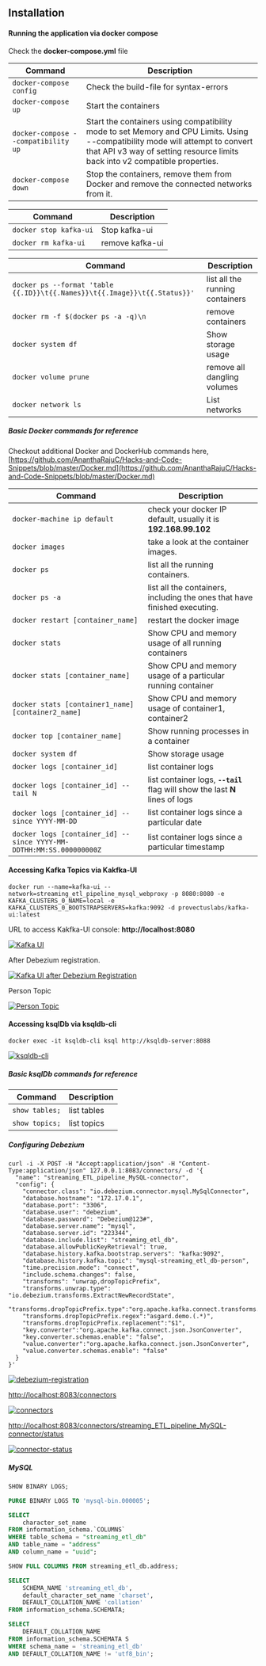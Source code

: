 ## Installation

#### Running the application via docker compose

Check the **docker-compose.yml** file 

|                  Command          |                                             Description                                     |
|-----------------------------------|---------------------------------------------------------------------------------------------| 
|`docker-compose config`            | Check the build-file for syntax-errors	                                                  |
|`docker-compose up`                | Start the containers                                                                        |
|`docker-compose --compatibility up`| Start the containers using compatibility mode to set Memory and CPU Limits. Using --compatibility mode will attempt to convert that API v3 way of setting resource limits back into v2 compatible properties.                  |
|`docker-compose down`	            | Stop the containers, remove them from Docker and remove the connected networks from it.     |

|                  Command          |      Description                    |
|-----------------------------------|-------------------------------------| 
|`docker stop kafka-ui`             | Stop kafka-ui	                      |
|`docker rm kafka-ui`               | remove kafka-ui                     |

|                  Command                                                |       Description                                     |
|-------------------------------------------------------------------------|-------------------------------------------------------| 
|`docker ps --format 'table {{.ID}}\t{{.Names}}\t{{.Image}}\t{{.Status}}'`| list all the running containers                       |
|`docker rm -f $(docker ps -a -q)\n`                                      | remove containers                                     |       
|`docker system df`			                                              | Show storage usage                                    |
|`docker volume prune`	                                                  | remove all dangling volumes                           |
|`docker network ls`                                                      | List networks                                         |

##### Basic Docker commands for reference

Checkout additional Docker and DockerHub commands here, [https://github.com/AnanthaRajuC/Hacks-and-Code-Snippets/blob/master/Docker.md](https://github.com/AnanthaRajuC/Hacks-and-Code-Snippets/blob/master/Docker.md) 

|                           Command                                  |                                     Description                               |
|--------------------------------------------------------------------|-------------------------------------------------------------------------------| 
|`docker-machine ip default`							             | check your docker IP default, usually it is **192.168.99.102**			     |
|`docker images`                                                     | take a look at the container images.                                          |
|`docker ps`                                                         | list all the running containers.                                              |
|`docker ps -a`                                                      | list all the containers, including the ones that have finished executing.     |
|`docker restart [container_name]`							         | restart the docker image			                             		         |
|`docker stats`							                             | Show CPU and memory usage of all running containers                 	         |
|`docker stats [container_name]`						             | Show CPU and memory usage of a particular running container                   |
|`docker stats [container1_name] [container2_name]`			         | Show CPU and memory usage of container1, container2                           |
|`docker top [container_name]`			                             | Show running processes in a container                                         |
|`docker system df`			                                         | Show storage usage                                                            |
|`docker logs [container_id]`			                             | list container logs                                                           |
|`docker logs [container_id] --tail N`                               | list container logs, **`--tail`** flag will show the last **N** lines of logs |   
|`docker logs [container_id] --since YYYY-MM-DD`                     | list container logs since a particular date                                   |
|`docker logs [container_id] --since YYYY-MM-DDTHH:MM:SS.000000000Z` | list container logs since a particular timestamp                              |

#### Accessing Kafka Topics via Kakfka-UI

~~~shell
docker run --name=kafka-ui --network=streaming_etl_pipeline_mysql_webproxy -p 8080:8080 -e KAFKA_CLUSTERS_0_NAME=local -e KAFKA_CLUSTERS_0_BOOTSTRAPSERVERS=kafka:9092 -d provectuslabs/kafka-ui:latest
~~~

URL to access Kakfka-UI console: **http://localhost:8080**  

[![Kafka UI](/images/04-kafka-topics-before-debezium.png)](/images/04-kafka-topics-before-debezium.png)  

After Debezium registration.

[![Kafka UI after Debezium Registration](documentation/05-kafka-topics-after-registration.png)](/images/05-kafka-topics-after-registration.png)  

Person Topic

[![Person Topic](documentation/06-kafka-topic-message.png)](/images/06-kafka-topic-message.png)  

#### Accessing ksqlDb via ksqldb-cli

~~~shell
docker exec -it ksqldb-cli ksql http://ksqldb-server:8088
~~~

[![ksqldb-cli](/images/07-ksql-db-initial.png)](/images/07-ksql-db-initial.png)  

##### Basic ksqlDb commands for reference

|                           Command                  |                                     Description                               |
|----------------------------------------------------|-------------------------------------------------------------------------------| 
|`show tables;`							             | list tables			                                                         |
|`show topics;`                                      | list topics                                                                   |

##### Configuring Debezium

~~~shell
curl -i -X POST -H "Accept:application/json" -H "Content-Type:application/json" 127.0.0.1:8083/connectors/ -d '{
  "name": "streaming_ETL_pipeline_MySQL-connector",
  "config": {
    "connector.class": "io.debezium.connector.mysql.MySqlConnector",
    "database.hostname": "172.17.0.1",
    "database.port": "3306",
    "database.user": "debezium",
    "database.password": "Debezium@123#",
    "database.server.name": "mysql",
	"database.server.id": "223344",
    "database.include.list": "streaming_etl_db",
	"database.allowPublicKeyRetrieval": true,
	"database.history.kafka.bootstrap.servers": "kafka:9092",
	"database.history.kafka.topic": "mysql-streaming_etl_db-person",
	"time.precision.mode": "connect",
    "include.schema.changes": false,
    "transforms": "unwrap,dropTopicPrefix",
	"transforms.unwrap.type": "io.debezium.transforms.ExtractNewRecordState",
	"transforms.dropTopicPrefix.type":"org.apache.kafka.connect.transforms.RegexRouter",
	"transforms.dropTopicPrefix.regex":"asgard.demo.(.*)",
	"transforms.dropTopicPrefix.replacement":"$1",
	"key.converter":"org.apache.kafka.connect.json.JsonConverter",
	"key.converter.schemas.enable": "false",
	"value.converter":"org.apache.kafka.connect.json.JsonConverter",
	"value.converter.schemas.enable": "false"
  }
}'
~~~

[![debezium-registration](/images/01-debezium-registration.png)](/images/01-debezium-registration.png)  

[http://localhost:8083/connectors](http://localhost:8083/connectors)  

[![connectors](/images/02-debezium-connectors.png)](/images/02-debezium-connectors.png)  

[http://localhost:8083/connectors/streaming_ETL_pipeline_MySQL-connector/status](http://localhost:8083/connectors/streaming_ETL_pipeline_MySQL-connector/status)  

[![connector-status](/images/03-debezium-connector-status.png)](/images/03-debezium-connector-status.png)  

##### MySQL

~~~sql
SHOW BINARY LOGS;

PURGE BINARY LOGS TO 'mysql-bin.000005';

SELECT 
	character_set_name 
FROM information_schema.`COLUMNS` 
WHERE table_schema = "streaming_etl_db"
AND table_name = "address"
AND column_name = "uuid";

SHOW FULL COLUMNS FROM streaming_etl_db.address; 

SELECT 
	SCHEMA_NAME 'streaming_etl_db', 
	default_character_set_name 'charset', 
	DEFAULT_COLLATION_NAME 'collation' 
FROM information_schema.SCHEMATA;

SELECT 
	DEFAULT_COLLATION_NAME 
FROM information_schema.SCHEMATA S 
WHERE schema_name = 'streaming_etl_db' 
AND DEFAULT_COLLATION_NAME != 'utf8_bin';
~~~


